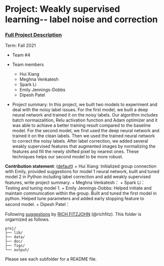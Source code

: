 # Project: Weakly supervised learning-- label noise and correction


### [Full Project Description](doc/project3_desc.md)

Term: Fall 2021

+ Team #4
+ Team members
	+ Hui Xiang
	+ Meghna Venkatesh
	+ Spark Li
	+ Emily Jennings-Dobbs
	+ Dipesh Patel

+ Project summary: In this project, we built two models to experiment and deal with the noisy label issues. For the first model, we built a deep neural network and trained it on the noisy labels. Our algorithm includes batch normaizalition, Relu activation function and Adam optimizer and it was able to achiave a better training result compared to the baseline model. For the second model, we first used the deep neural network and trained it on the clean labels. Then we used the trained neural network to correct the noisy labels. After label correction, we added several weakly supervised features that augmented images by normalizing the features and fill the newly shifted pixel by nearest ones. These techniques helps our second model to be more robust.
	
**Contribution statement**: ([default](doc/a_note_on_contributions.md))
	+ Hui Xiang: Initialized group connection with Emily, provided suggestions for model 1 neural network, built and tuned model 2 in Python including label correction                         and add weakly supervised features, write project summary.
	+ Meghna Venkatesh：
	+ Spark Li：Testing and tuning model 1.
	+ Emily Jennings-Dobbs: Helped initiate and maintain communication within the group. Built and tuned the first model in python. Helped tune parameters and added early stopping feature to second model.
	+ Dipesh Patel：

Following [suggestions](http://nicercode.github.io/blog/2013-04-05-projects/) by [RICH FITZJOHN](http://nicercode.github.io/about/#Team) (@richfitz). This folder is orgarnized as follows.

```
proj/
├── lib/
├── data/
├── doc/
├── figs/
└── output/
```

Please see each subfolder for a README file.
